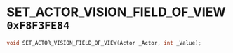 # SET_ACTOR_VISION_FIELD_OF_VIEW `0xF8F3FE84`

```cpp
void SET_ACTOR_VISION_FIELD_OF_VIEW(Actor _Actor, int _Value);
```